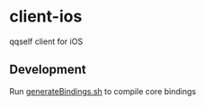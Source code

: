 # client-ios

qqself client for iOS

## Development

Run [generateBindings.sh](generateBindings.sh) to compile core bindings
